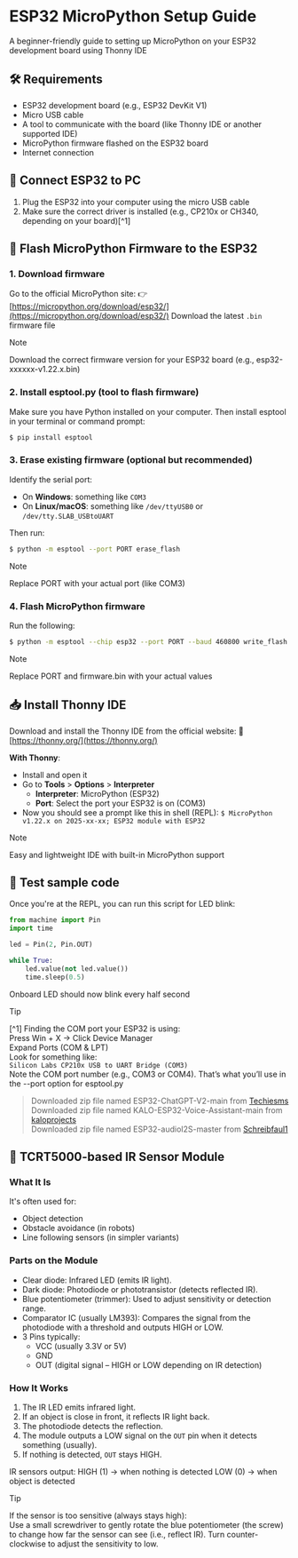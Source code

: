 # ESP32 MicroPython Setup Guide

A beginner-friendly guide to setting up MicroPython on your ESP32 development board using Thonny IDE

## 🛠️ Requirements

- ESP32 development board (e.g., ESP32 DevKit V1)
- Micro USB cable
- A tool to communicate with the board (like Thonny IDE or another supported IDE)
- MicroPython firmware flashed on the ESP32 board
- Internet connection

## 🔌 Connect ESP32 to PC

1. Plug the ESP32 into your computer using the micro USB cable
2. Make sure the correct driver is installed (e.g., CP210x or CH340, depending on your board)[^1]

## 🔧 Flash MicroPython Firmware to the ESP32

### 1. Download firmware

Go to the official MicroPython site:
👉 [https://micropython.org/download/esp32/](https://micropython.org/download/esp32/)
Download the latest `.bin` firmware file
> [!NOTE]
> Download the correct firmware version for your ESP32 board (e.g., esp32-xxxxxx-v1.22.x.bin)

### 2. Install esptool.py (tool to flash firmware)

Make sure you have Python installed on your computer. Then install esptool in your terminal or command prompt:
``` bash
$ pip install esptool
```

### 3. Erase existing firmware (optional but recommended)

Identify the serial port:
- On **Windows**: something like `COM3`
- On **Linux/macOS**: something like `/dev/ttyUSB0` or `/dev/tty.SLAB_USBtoUART`

Then run:
``` bash
$ python -m esptool --port PORT erase_flash
```

> [!NOTE]
> Replace PORT with your actual port (like COM3)

### 4. Flash MicroPython firmware

Run the following:
``` bash
$ python -m esptool --chip esp32 --port PORT --baud 460800 write_flash -z 0x1000 firmware.bin
```

> [!NOTE]
> Replace PORT and firmware.bin with your actual values

## 📥 Install Thonny IDE

Download and install the Thonny IDE from the official website:
🔗 [https://thonny.org/](https://thonny.org/)

**With Thonny**:
- Install and open it
- Go to **Tools** > **Options** > **Interpreter**
    - **Interpreter**: MicroPython (ESP32)
    - **Port**: Select the port your ESP32 is on (COM3)
- Now you should see a prompt like this in shell (REPL):
`$ MicroPython v1.22.x on 2025-xx-xx; ESP32 module with ESP32`

> [!NOTE]
> Easy and lightweight IDE with built-in MicroPython support

## 🚀 Test sample code

Once you're at the REPL, you can run this script for LED blink:

``` python
from machine import Pin
import time

led = Pin(2, Pin.OUT)

while True:
    led.value(not led.value())
    time.sleep(0.5)
```
Onboard LED should now blink every half second

> [!TIP]
> [^1] Finding the COM port your ESP32 is using:<br>
> Press Win + X → Click Device Manager<br>
> Expand Ports (COM & LPT)<br>
> Look for something like:<br>
> `Silicon Labs CP210x USB to UART Bridge (COM3)`<br>
> Note the COM port number (e.g., COM3 or COM4). That’s what you’ll use in the --port option for esptool.py

> Downloaded zip file named ESP32-ChatGPT-V2-main from [Techiesms](https://github.com/techiesms/ESP32-ChatGPT-V2)<br>
> Downloaded zip file named KALO-ESP32-Voice-Assistant-main from [kaloprojects](https://github.com/kaloprojects/KALO-ESP32-Voice-Assistant)<br>
> Downloaded zip file named ESP32-audioI2S-master from [Schreibfaul1](https://github.com/schreibfaul1/ESP32-audioI2S)

## 🔦 TCRT5000-based IR Sensor Module

### What It Is
It's often used for:
- Object detection
- Obstacle avoidance (in robots)
- Line following sensors (in simpler variants)

### Parts on the Module
- Clear diode: Infrared LED (emits IR light).
- Dark diode: Photodiode or phototransistor (detects reflected IR).
- Blue potentiometer (trimmer): Used to adjust sensitivity or detection range.
- Comparator IC (usually LM393): Compares the signal from the photodiode with a threshold and outputs HIGH or LOW.
- 3 Pins typically:
    - VCC (usually 3.3V or 5V)
    - GND
    - OUT (digital signal – HIGH or LOW depending on IR detection)

### How It Works
1. The IR LED emits infrared light.
2. If an object is close in front, it reflects IR light back.
3. The photodiode detects the reflection.
4. The module outputs a LOW signal on the `OUT` pin when it detects something (usually).
5. If nothing is detected, `OUT` stays HIGH.

IR sensors output:
    HIGH (1) → when nothing is detected
    LOW (0) → when object is detected

> [!TIP]
> If the sensor is too sensitive (always stays high):<br>
> Use a small screwdriver to gently rotate the blue potentiometer (the screw) to change how far the sensor can see (i.e., reflect IR).
> Turn counter-clockwise to adjust the sensitivity to low.